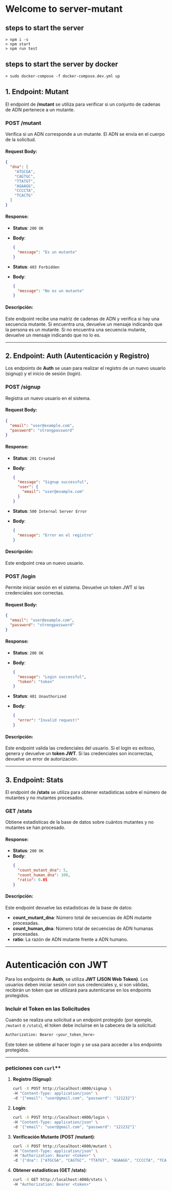 # Welcome to server-mutant


## steps to start the server
    > npm i -s
    > npm start
    > npm run test
    
## steps to start the server by docker
    > sudo docker-compose -f docker-compose.dev.yml up

## **1. Endpoint: Mutant**
El endpoint de **/mutant** se utiliza para verificar si un conjunto de cadenas de ADN pertenece a un mutante.

### **POST /mutant**

Verifica si un ADN corresponde a un mutante. El ADN se envía en el cuerpo de la solicitud.

#### **Request Body**:
```json
{
  "dna": [
    "ATGCGA",
    "CAGTGC",
    "TTATGT",
    "AGAAGG",
    "CCCCTA",
    "TCACTG"
  ]
}
```

#### **Response**:
- **Status**: `200 OK`
- **Body**:
  ```json
  {
    "message": "Es un mutante"
  }
  ```

- **Status**: `403 Forbidden`
- **Body**:
  ```json
  {
    "message": "No es un mutante"
  }
  ```

#### **Descripción**:
Este endpoint recibe una matriz de cadenas de ADN y verifica si hay una secuencia mutante. Si encuentra una, devuelve un mensaje indicando que la persona es un mutante. Si no encuentra una secuencia mutante, devuelve un mensaje indicando que no lo es.

---

## **2. Endpoint: Auth (Autenticación y Registro)**

Los endpoints de **Auth** se usan para realizar el registro de un nuevo usuario (signup) y el inicio de sesión (login).

### **POST /signup**

Registra un nuevo usuario en el sistema.

#### **Request Body**:
```json
{
  "email": "user@example.com",
  "password": "strongpassword"
}
```

#### **Response**:
- **Status**: `201 Created`
- **Body**:
  ```json
  {
    "message": "Signup successful",
    "user": {
      "email": "user@example.com"
    }
  }
  ```

- **Status**: `500 Internal Server Error`
- **Body**:
  ```json
  {
    "message": "Error en el registro"
  }
  ```

#### **Descripción**:
Este endpoint crea un nuevo usuario.

### **POST /login**

Permite iniciar sesión en el sistema. Devuelve un token JWT si las credenciales son correctas.

#### **Request Body**:
```json
{
  "email": "user@example.com",
  "password": "strongpassword"
}
```

#### **Response**:
- **Status**: `200 OK`
- **Body**:
  ```json
  {
    "message": "Login successful",
    "token": "token"
  }
  ```

- **Status**: `401 Unauthorized`
- **Body**:
  ```json
  {
    "error": "Invalid request!"
  }
  ```

#### **Descripción**:
Este endpoint valida las credenciales del usuario. Si el login es exitoso, genera y devuelve un **token JWT**. Si las credenciales son incorrectas, devuelve un error de autorización.

---

## **3. Endpoint: Stats**
El endpoint de **/stats** se utiliza para obtener estadísticas sobre el número de mutantes y no mutantes procesados.

### **GET /stats**

Obtiene estadísticas de la base de datos sobre cuántos mutantes y no mutantes se han procesado.

#### **Response**:
- **Status**: `200 OK`
- **Body**:
  ```json
  {
    "count_mutant_dna": 5,
    "count_human_dna": 100,
    "ratio": 0.05
  }
  ```

#### **Descripción**:
Este endpoint devuelve las estadísticas de la base de datos:
- **count_mutant_dna**: Número total de secuencias de ADN mutante procesadas.
- **count_human_dna**: Número total de secuencias de ADN humanas procesadas.
- **ratio**: La razón de ADN mutante frente a ADN humano.

---

# **Autenticación con JWT**
Para los endpoints de **Auth**, se utiliza **JWT (JSON Web Token)**. Los usuarios deben iniciar sesión con sus credenciales y, si son válidas, recibirán un token que se utilizará para autenticarse en los endpoints protegidos.

### **Incluir el Token en las Solicitudes**
Cuando se realiza una solicitud a un endpoint protegido (por ejemplo, `/mutant` o `/stats`), el token debe incluirse en la cabecera de la solicitud:

```bash
Authorization: Bearer <your_token_here>
```

Este token se obtiene al hacer login y se usa para acceder a los endpoints protegidos.

---

### peticiones con  `curl`**

1. **Registro (Signup)**:
   ```bash
   curl -X POST http://localhost:4000/signup \
   -H "Content-Type: application/json" \
   -d '{"email": "user@gmail.com", "password": "121232"}'
   ```

2. **Login**:
   ```bash
   curl -X POST http://localhost:4000/login \
   -H "Content-Type: application/json" \
   -d '{"email": "user@gmail.com", "password": "121232"}'
   ```

3. **Verificación Mutante (POST /mutant)**:
   ```bash
   curl -X POST http://localhost:4000/mutant \
   -H "Content-Type: application/json" \
   -H "Authorization: Bearer <token>" \
   -d '{"dna": ["ATGCGA", "CAGTGC", "TTATGT", "AGAAGG", "CCCCTA", "TCACTG"]}'
   ```

4. **Obtener estadísticas (GET /stats)**:
   ```bash
   curl -X GET http://localhost:4000/stats \
   -H "Authorization: Bearer <token>"
   ```

